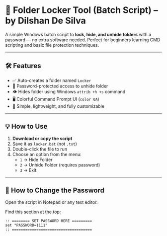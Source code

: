 # 🔐 Folder Locker Tool (Batch Script) – by Dilshan De Silva

A simple Windows batch script to **lock, hide, and unhide folders** with a password — no extra software needed. Perfect for beginners learning CMD scripting and basic file protection techniques.

---

## 🛠 Features

- ✅ Auto-creates a folder named `Locker`
- 🔐 Password-protected access to unhide folder
- 👁️ Hides folder using Windows `attrib +h +s` command
- 🖥️ Colorful Command Prompt UI (`color 0A`)
- 🧠 Simple, lightweight, and fully customizable

---

## 💡 How to Use

1. **Download or copy the script**
2. Save it as `locker.bat` (not `.txt`)
3. Double-click the file to run
4. Choose an option from the menu:
   - `1` → Hide Folder
   - `2` → Unhide Folder (requires password)
   - `3` → Exit

---

## 🔑 How to Change the Password

Open the script in Notepad or any text editor.

Find this section at the top:

```batch
:: ======== SET PASSWORD HERE =========
set "PASSWORD=1111"
:: ====================================
